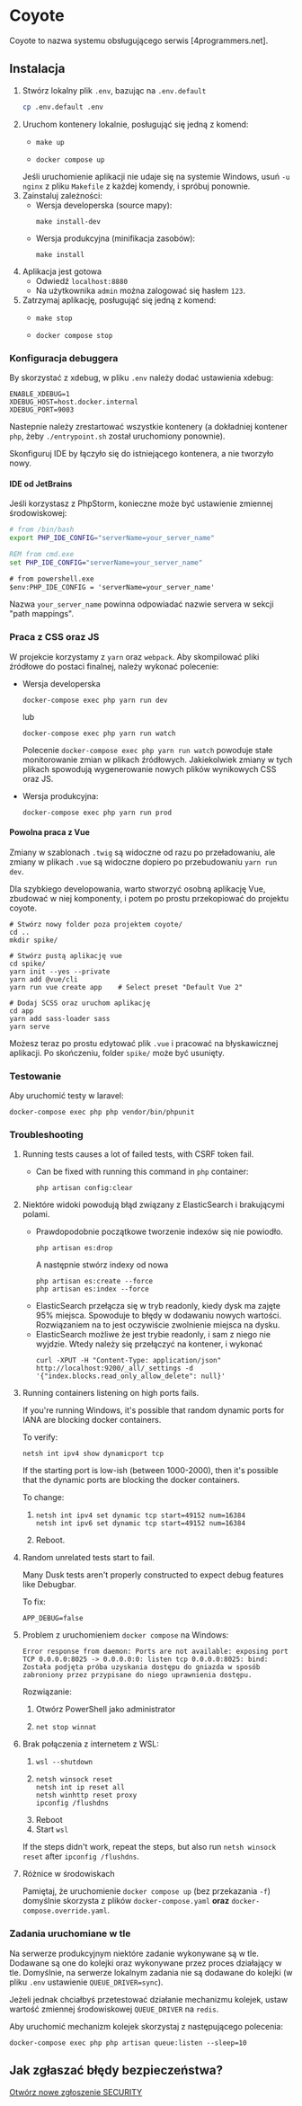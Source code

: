 # Coyote

Coyote to nazwa systemu obsługującego serwis [4programmers.net].

## Instalacja

1. Stwórz lokalny plik `.env`, bazując na `.env.default`
   ```bash
   cp .env.default .env
   ```
2. Uruchom kontenery lokalnie, posługująć się jedną z komend:
   - ```
     make up
     ```
   - ```
     docker compose up
     ```
   Jeśli uruchomienie aplikacji nie udaje się na systemie Windows, usuń `-u nginx` z pliku `Makefile`
   z każdej komendy, i spróbuj ponownie.
3. Zainstaluj zależności:
   - Wersja developerska (source mapy):
     ```
     make install-dev
     ```
   - Wersja produkcyjna (minifikacja zasobów):
     ```
     make install
     ```
4. Aplikacja jest gotowa
   - Odwiedź `localhost:8880`
   - Na użytkownika `admin` można zalogować się hasłem `123`.
5. Zatrzymaj aplikację, posługująć się jedną z komend:
   - ```
     make stop
     ```
   - ```
     docker compose stop
     ```

### Konfiguracja debuggera

By skorzystać z xdebug, w pliku `.env` należy dodać ustawienia xdebug:

```
ENABLE_XDEBUG=1
XDEBUG_HOST=host.docker.internal
XDEBUG_PORT=9003
```

Nastepnie należy zrestartować wszystkie kontenery (a dokładniej kontener `php`, żeby `./entrypoint.sh` został uruchomiony ponownie).

Skonfiguruj IDE by łączyło się do istniejącego kontenera, a nie tworzyło nowy.

#### IDE od JetBrains

Jeśli korzystasz z PhpStorm, konieczne może być ustawienie zmiennej środowiskowej:

```bash
# from /bin/bash
export PHP_IDE_CONFIG="serverName=your_server_name"
```
```cmd
REM from cmd.exe
set PHP_IDE_CONFIG="serverName=your_server_name"
```
```ps
# from powershell.exe
$env:PHP_IDE_CONFIG = 'serverName=your_server_name'
```

Nazwa `your_server_name` powinna odpowiadać nazwie servera w sekcji "path mappings".

### Praca z CSS oraz JS

W projekcie korzystamy z `yarn` oraz `webpack`. Aby skompilować pliki źródłowe do postaci finalnej, należy wykonać
polecenie:
 - Wersja developerska
   ```
   docker-compose exec php yarn run dev
   ```
   lub
   ```
   docker-compose exec php yarn run watch
   ```

   Polecenie `docker-compose exec php yarn run watch` powoduje stałe monitorowanie zmian w plikach źródłowych. Jakiekolwiek zmiany w tych plikach
   spowodują wygenerowanie nowych plików wynikowych CSS oraz JS.

 - Wersja produkcyjna:
   ```
   docker-compose exec php yarn run prod
   ```

#### Powolna praca z Vue

Zmiany w szablonach `.twig` są widoczne od razu po przeładowaniu, ale zmiany w plikach `.vue` są
widoczne dopiero po przebudowaniu `yarn run dev`.

Dla szybkiego developowania, warto stworzyć osobną aplikację Vue, zbudować w niej komponenty, i potem
po prostu przekopiować do projektu coyote.

```
# Stwórz nowy folder poza projektem coyote/
cd ..
mkdir spike/

# Stwórz pustą aplikację vue
cd spike/
yarn init --yes --private
yarn add @vue/cli
yarn run vue create app    # Select preset "Default Vue 2"

# Dodaj SCSS oraz uruchom aplikację
cd app
yarn add sass-loader sass
yarn serve
```

Możesz teraz po prostu edytować plik `.vue` i pracować na błyskawicznej aplikacji. Po skończeniu, folder `spike/`
może być usunięty.

### Testowanie

Aby uruchomić testy w laravel:

```
docker-compose exec php php vendor/bin/phpunit
```

### Troubleshooting

1. Running tests causes a lot of failed tests, with CSRF token fail.
   - Can be fixed with running this command in `php` container:
     ```
     php artisan config:clear
     ```

2. Niektóre widoki powodują błąd związany z ElasticSearch i brakującymi polami.
   - Prawdopodobnie początkowe tworzenie indexów się nie powiodło.
     ```
     php artisan es:drop
     ```
     A następnie stwórz indexy od nowa
     ```
     php artisan es:create --force
     php artisan es:index --force
     ```
   - ElasticSearch przełącza się w tryb readonly, kiedy dysk ma zajęte 95% miejsca.
     Spowoduje to błędy w dodawaniu nowych wartości. Rozwiązaniem na to jest
     oczywiście zwolnienie miejsca na dysku.
   - ElasticSearch możliwe że jest trybie readonly, i sam z niego nie wyjdzie.
     Wtedy należy się przełączyć na kontener, i wykonać
     ```
     curl -XPUT -H "Content-Type: application/json" http://localhost:9200/_all/_settings -d '{"index.blocks.read_only_allow_delete": null}'
     ```

3. Running containers listening on high ports fails.

   If you're running Windows, it's possible that random dynamic ports for IANA are
   blocking docker containers.

   To verify:
   ```
   netsh int ipv4 show dynamicport tcp
   ```
   If the starting port is low-ish (between 1000-2000), then it's possible that the
   dynamic ports are blocking the docker containers.

   To change:
   1. ```
      netsh int ipv4 set dynamic tcp start=49152 num=16384
      netsh int ipv6 set dynamic tcp start=49152 num=16384
      ```
   2. Reboot.
4. Random unrelated tests start to fail.

   Many Dusk tests aren't properly constructed to expect debug features like Debugbar.

   To fix:
   ```
   APP_DEBUG=false
   ```

5. Problem z uruchomieniem `docker compose` na Windows:
   ```
   Error response from daemon: Ports are not available: exposing port TCP 0.0.0.0:8025 -> 0.0.0.0:0: listen tcp 0.0.0.0:8025: bind: Została podjęta próba uzyskania dostępu do gniazda w sposób zabroniony przez przypisane do niego uprawnienia dostępu.
   ```
   Rozwiązanie:
   1. Otwórz PowerShell jako administrator
   2. ```
      net stop winnat
      ```

6. Brak połączenia z internetem z WSL:
   1. `wsl --shutdown`
   2. ```
      netsh winsock reset
      netsh int ip reset all
      netsh winhttp reset proxy
      ipconfig /flushdns
      ```
   3. Reboot
   4. Start `wsl`

   If the steps didn't work, repeat the steps, but also run `netsh winsock reset` after `ipconfig /flushdns`.

7. Różnice w środowiskach

   Pamiętaj, że uruchomienie `docker compose up` (bez przekazania `-f`) domyślnie
   skorzysta z plików `docker-compose.yaml` **oraz** `docker-compose.override.yaml`.

### Zadania uruchomiane w tle

Na serwerze produkcyjnym niektóre zadanie wykonywane są w tle. Dodawane są one do kolejki oraz wykonywane przez proces działający w tle.
Domyślnie, na serwerze lokalnym zadania nie są dodawane do kolejki (w pliku `.env` ustawienie `QUEUE_DRIVER=sync`).

Jeżeli jednak chciałbyś przetestować działanie mechanizmu kolejek, ustaw wartość zmiennej środowiskowej `QUEUE_DRIVER` na `redis`.

Aby uruchomić mechanizm kolejek skorzystaj z następującego polecenia:

```
docker-compose exec php php artisan queue:listen --sleep=10
```

## Jak zgłaszać błędy bezpieczeństwa?

[Otwórz nowe zgłoszenie SECURITY](https://github.com/MrSuddenJoy/4programmers.net/security/advisories/new)
